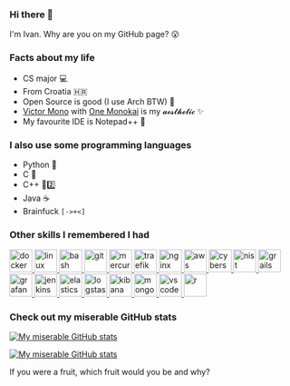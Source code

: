 ### Hi there 🤘

I'm Ivan. Why are you on my GitHub page? :open_mouth:

### Facts about my life

- CS major 💻
- From Croatia 🇭🇷
- Open Source is good (I use Arch BTW) 🐧
- [Victor Mono](https://rubjo.github.io/victor-mono/) with [One Monokai](https://github.com/azemoh/vscode-one-monokai) is my 𝓪𝓮𝓼𝓽𝓱𝓮𝓽𝓲𝓬 ✨
- My favourite IDE is Notepad++ 📓

### I also use some programming languages

- Python 🐍
- C 💾
- C++ 💾2️⃣
- Java ☕
- Brainfuck `[->+<]`

### Other skills I remembered I had
<p align="left">
  <a href="https://www.docker.com/" target="_blank"> <img src="https://www.vectorlogo.zone/logos/docker/docker-tile.svg" alt="docker" width="40" height="40"/> </a>
  <a href="https://www.freebsd.org/" target="_blank"> <img src="https://www.vectorlogo.zone/logos/linux/linux-icon.svg" alt="linux" width="40" height="40"/> </a>
  <a href="https://www.gnu.org/software/bash/" target="_blank"> <img src="https://www.vectorlogo.zone/logos/gnu_bash/gnu_bash-icon.svg" alt="bash" width="40" height="40"/> </a>
  <a href="https://git-scm.com/" target="_blank"> <img src="https://www.vectorlogo.zone/logos/git-scm/git-scm-icon.svg" alt="git" width="40" height="40"/> </a>
  <a href="https://www.mercurial-scm.org/" target="_blank"> <img src="https://www.vectorlogo.zone/logos/mercurial-scm/mercurial-scm-icon.svg" alt="mercurial" width="40" height="40"/> </a>
  <a href="https://traefik.io/" target="_blank"> <img src="https://www.vectorlogo.zone/logos/traefikio/traefikio-icon.svg" alt="traefik" width="40" height="40"/> </a>
  <a href="https://www.nginx.com" target="_blank"> <img src="https://www.vectorlogo.zone/logos/nginx/nginx-icon.svg" alt="nginx" width="40" height="40"/> </a>
  <a href="https://aws.amazon.com/" target="_blank"> <img src="https://www.vectorlogo.zone/logos/amazon_aws/amazon_aws-icon.svg" alt="aws" width="40" height="40"/> </a>
  <a href="https://code.visualstudio.com/" target="_blank"> <img src="https://www.vectorlogo.zone/logos/visualstudio_code/visualstudio_code-icon.svg" alt="cybersec" width="40" height="40"/> </a>
  <a href="https://www.nist.gov/cyberframework/" target="_blank"> <img src="https://www.vectorlogo.zone/logos/nist/nist-icon.svg" alt="nist" width="40" height="40"/> </a>
  <a href="https://grails.org/" target="_blank"> <img src="https://www.vectorlogo.zone/logos/grails/grails-icon.svg" alt="grails" width="40" height="40"/> </a>
  <a href="https://grafana.com" target="_blank"> <img src="https://www.vectorlogo.zone/logos/grafana/grafana-icon.svg" alt="grafana" width="40" height="40"/> </a>
  <a href="https://www.jenkins.io" target="_blank"> <img src="https://www.vectorlogo.zone/logos/jenkins/jenkins-icon.svg" alt="jenkins" width="40" height="40"/> </a>
  <a href="https://www.elastic.co" target="_blank"> <img src="https://www.vectorlogo.zone/logos/elastic/elastic-icon.svg" alt="elasticsearch" width="40" height="40"/> </a>
  <a href="https://www.elastic.co" target="_blank"> <img src="https://www.vectorlogo.zone/logos/elasticco_logstash/elasticco_logstash-icon.svg" alt="logstash" width="40" height="40"/> </a>
  <a href="https://www.elastic.co/kibana" target="_blank"> <img src="https://www.vectorlogo.zone/logos/elasticco_kibana/elasticco_kibana-icon.svg" alt="kibana" width="40" height="40"/> </a>
  <a href="https://www.mongodb.com/" target="_blank"> <img src="https://www.vectorlogo.zone/logos/mongodb/mongodb-icon.svg" alt="mongodb" width="40" height="40"/> </a>
  <a href="https://code.visualstudio.com/" target="_blank"> <img src="https://www.vectorlogo.zone/logos/visualstudio_code/visualstudio_code-icon.svg" alt="vscode" width="40" height="40"/> </a>
  <a href="https://www.r-project.org/" target="_blank"> <img src="https://www.vectorlogo.zone/logos/r-project/r-project-icon.svg" alt="r" width="40" height="40"/> </a>
</p>

### Check out my miserable GitHub stats
[![My miserable GitHub stats](https://github-readme-stats.vercel.app/api?username=ivanbratovic&count_private=true&show_icons=true&include_all_commits=true&theme=onedark)](https://github.com/anuraghazra/github-readme-stats)

[![My miserable GitHub stats](https://github-profile-trophy.vercel.app/?username=ivanbratovic&theme=onedark)](https://github.com/ryo-ma/github-profile-trophy) 



If you were a fruit, which fruit would you be and why?
